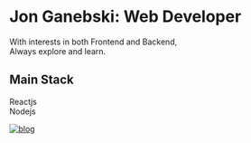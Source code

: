 # Jon Ganebski: Web Developer

With interests in both Frontend and Backend,  
Always explore and learn.

## Main Stack  
Reactjs  
Nodejs  

<a href="https://jonganebski.github.io/" target="_blank"><img src="https://img.shields.io/badge/Github-Blog-red?logo=github" alt="blog" /></a>

